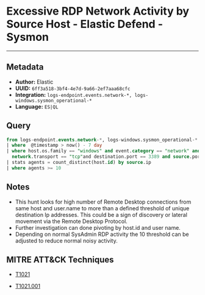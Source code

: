 # Excessive RDP Network Activity by Source Host - Elastic Defend - Sysmon

---

## Metadata

- **Author:** Elastic
- **UUID:** `6ff3a518-3bf4-4e7d-9a66-2ef7aaa68cfc`
- **Integration:** `logs-endpoint.events.network-*, logs-windows.sysmon_operational-*`
- **Language:** `ES|QL`

## Query

```sql
from logs-endpoint.events.network-*, logs-windows.sysmon_operational-* 
| where  @timestamp > now() - 7 day 
| where host.os.family == "windows" and event.category == "network" and process.name == "svchost.exe" and network.direction == "ingress" and 
  network.transport == "tcp"and destination.port == 3389 and source.port >= 49152
| stats agents = count_distinct(host.id) by source.ip
| where agents >= 10
```

## Notes

- This hunt looks for high number of Remote Desktop connections from same host and user.name to more than a defined threshold of unique destination Ip addresses. This could be a sign of discovery or lateral movement via the Remote Desktop Protocol.
- Further investigation can done pivoting by host.id and user name.
- Depending on normal SysAdmin RDP activity the 10 threshold can be adjusted to reduce normal noisy activity.
## MITRE ATT&CK Techniques

- [T1021](https://attack.mitre.org/techniques//T1021)

- [T1021.001](https://attack.mitre.org/techniques//T1021/001)
